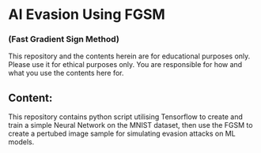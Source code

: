 # AI Evasion Using FGSM
### (Fast Gradient Sign Method)

This repository and the contents herein are for educational purposes only. Please use it for ethical purposes only.
You are responsible for how and what you use the contents here for.

## Content:
This repository contains python script utilising Tensorflow to create and train a simple Neural Network on the MNIST dataset, then use the FGSM to create a pertubed image sample for simulating evasion attacks on ML models.
